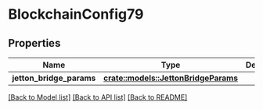 # BlockchainConfig79

## Properties

Name | Type | Description | Notes
------------ | ------------- | ------------- | -------------
**jetton_bridge_params** | [**crate::models::JettonBridgeParams**](JettonBridgeParams.md) |  | 

[[Back to Model list]](../README.md#documentation-for-models) [[Back to API list]](../README.md#documentation-for-api-endpoints) [[Back to README]](../README.md)


